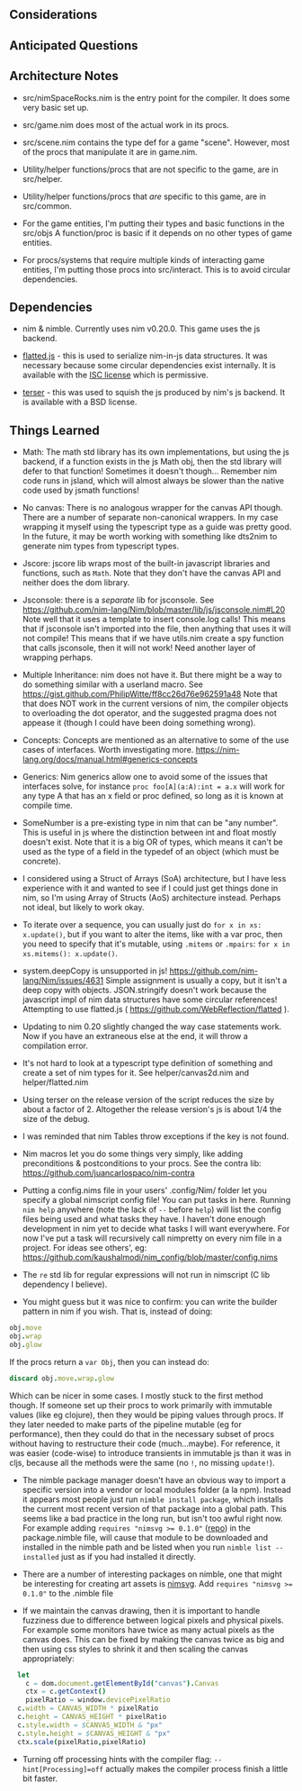 
## Considerations


## Anticipated Questions




## Architecture Notes

* src/nimSpaceRocks.nim is the entry point for the compiler.  It does some very basic set up.

* src/game.nim does most of the actual work in its procs.

* src/scene.nim contains the type def for a game "scene".  However, most of the procs that manipulate it are in game.nim.

* Utility/helper functions/procs that are not specific to the game, are in src/helper.

* Utility/helper functions/procs that *are* specific to this game, are in src/common.

* For the game entities, I'm putting their types and basic functions in the src/objs  A function/proc is basic if it depends on no other types of game entities.

* For procs/systems that require multiple kinds of interacting game entities, I'm putting those procs into src/interact.  This is to avoid circular dependencies.


## Dependencies

* nim & nimble.  Currently uses nim v0.20.0.  This game uses the js backend.

* [flatted.js](https://github.com/WebReflection/flatted) - this is used to serialize nim-in-js data structures.  It was necessary because some circular dependencies exist internally.  It is available with the [ISC license](https://github.com/WebReflection/flatted/blob/master/LICENSE) which is permissive.

* [terser](https://github.com/terser-js/terser) - this was used to squish the js produced by nim's js backend.  It is available with a BSD license.


## Things Learned

* Math: The math std library has its own implementations, but using the js backend, if a function exists in the js Math obj, then the std library will defer to that function!  Sometimes it doesn't though... Remember nim code runs in jsland, which will almost always be slower than the native code used by jsmath functions!

* No canvas: There is no analogous wrapper for the canvas API though.  There are a number of separate non-canonical wrappers.  In my case wrapping it myself using the typescript type as a guide was pretty good.  In the future, it may be worth working with something like dts2nim to generate nim types from typescript types.

* Jscore: jscore lib wraps most of the built-in javascript libraries and functions, such as `Math`.  Note that they don't have the canvas API and neither does the dom library.

* Jsconsole: there is a _separate_ lib for jsconsole. See https://github.com/nim-lang/Nim/blob/master/lib/js/jsconsole.nim#L20  Note well that it uses a template to insert console.log calls!  This means that if jsconsole isn't imported into the file, then anything that uses it will not compile!  This means that if we have utils.nim create a spy function that calls jsconsole, then it will not work!  Need another layer of wrapping perhaps.

* Multiple Inheritance: nim does not have it.  But there might be a way to do something similar with a userland macro. See https://gist.github.com/PhilipWitte/ff8cc26d76e962591a48  Note that that does NOT work in the current versions of nim, the compiler objects to overloading the dot operator, and the suggested pragma does not appease it (though I could have been doing something wrong).

* Concepts:  Concepts are mentioned as an alternative to some of the use cases of interfaces.  Worth investigating more.  https://nim-lang.org/docs/manual.html#generics-concepts

* Generics:  Nim generics allow one to avoid some of the issues that interfaces solve, for instance `proc foo[A](a:A):int = a.x` will work for any type A that has an x field or proc defined, so long as it is known at compile time.

* SomeNumber is a pre-existing type in nim that can be "any number".  This is useful in js where the distinction between int and float mostly doesn't exist.  Note that it is a big OR of types, which means it can't be used as the type of a field in the typedef of an object (which must be concrete).

* I considered using a Struct of Arrays (SoA) architecture, but I have less experience with it and wanted to see if I could just get things done in nim, so I'm using Array of Structs (AoS) architecture instead.  Perhaps not ideal, but likely to work okay.

* To iterate over a sequence, you can usually just do `for x in xs: x.update()`, but if you want to alter the items, like with a var proc, then you need to specify that it's mutable, using `.mitems` or `.mpairs`: `for x in xs.mitems(): x.update()`.

* system.deepCopy is unsupported in js! https://github.com/nim-lang/Nim/issues/4631  Simple assignment is usually a copy, but it isn't a deep copy with objects.  JSON.stringify doesn't work because the javascript impl of nim data structures have some circular references!  Attempting to use flatted.js ( https://github.com/WebReflection/flatted ).

* Updating to nim 0.20 slightly changed the way case statements work.  Now if you have an extraneous else at the end, it will throw a compilation error.

* It's not hard to look at a typescript type definition of something and create a set of nim types for it.  See helper/canvas2d.nim and helper/flatted.nim

* Using terser on the release version of the script reduces the size by about a factor of 2.  Altogether the release version's js is about 1/4 the size of the debug.

* I was reminded that nim Tables throw exceptions if the key is not found.

* Nim macros let you do some things very simply, like adding preconditions & postconditions to your procs.  See the contra lib: https://github.com/juancarlospaco/nim-contra

* Putting a config.nims file in your users' .config/Nim/ folder let you specify a global nimscript config file!  You can put tasks in here.  Running `nim help` anywhere (note the lack of `--` before `help`) will list the config files being used and what tasks they have.  I haven't done enough development in nim yet to decide what tasks I will want everywhere.  For now I've put a task will recursively call nimpretty on every nim file in a project.  For ideas see others', eg: https://github.com/kaushalmodi/nim_config/blob/master/config.nims

* The `re` std lib for regular expressions will not run in nimscript (C lib dependency I believe).

* You might guess but it was nice to confirm: you can write the builder pattern in nim if you wish.  That is, instead of doing:
```nim
obj.move
obj.wrap
obj.glow
```
 If the procs return a `var Obj`, then you can instead do:
 ```nim
 discard obj.move.wrap.glow
 ```
 Which can be nicer in some cases.  I mostly stuck to the first method though.  If someone set up their procs to work primarily with immutable values (like eg clojure), then they would be piping values through procs.  If they later needed to make parts of the pipeline mutable (eg for performance), then they could do that in the necessary subset of procs without having to restructure their code (much...maybe).  For reference, it was easier (code-wise) to introduce transients in immutable js than it was in cljs, because all the methods were the same (no `!`, no missing `update!`).

* The nimble package manager doesn't have an obvious way to import a specific version into a vendor or local modules folder (a la npm).  Instead it appears most people just run `nimble install package`, which installs the current most recent version of that package into a global path.  This seems like a bad practice in the long run, but isn't too awful right now.  For example adding `requires "nimsvg >= 0.1.0"` ([repo](https://github.com/bluenote10/NimSvg)) in the package.nimble file, will cause that module to be downloaded and installed in the nimble path and be listed when you run `nimble list --installed` just as if you had installed it directly.

* There are a number of interesting packages on nimble, one that might be interesting for creating art assets is [nimsvg](https://github.com/bluenote10/NimSvg).  Add `requires "nimsvg >= 0.1.0"` to the .nimble file

* If we maintain the canvas drawing, then it is important to handle fuzziness due to difference between logical pixels and physical pixels.  For example some monitors have twice as many actual pixels as the canvas does.  This can be fixed by making the canvas twice as big and then using css styles to shrink it and then scaling the canvas appropriately:
```nim
  let
    c = dom.document.getElementById("canvas").Canvas
    ctx = c.getContext()
    pixelRatio = window.devicePixelRatio
  c.width = CANVAS_WIDTH * pixelRatio
  c.height = CANVAS_HEIGHT * pixelRatio
  c.style.width = $CANVAS_WIDTH & "px"
  c.style.height = $CANVAS_HEIGHT & "px"
  ctx.scale(pixelRatio,pixelRatio)
```

* Turning off processing hints with the compiler flag: `--hint[Processing]=off` actually makes the compiler process finish a little bit faster.
